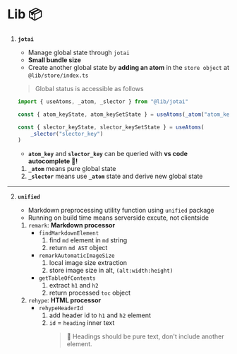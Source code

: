 # Lib 📦

1. **`jotai`**

    - Manage global state through `jotai`
    - **Small bundle size**
    - Create another global state by **adding an atom** in the `store object` at `@lib/store/index.ts`

    > Global status is accessible as follows

    ```ts
    import { useAtoms, _atom, _slector } from "@lib/jotai"

    const { atom_keyState, atom_keySetState } = useAtoms(_atom("atom_key"))

    const { slector_keyState, slector_keySetState } = useAtoms(
        _slector("slector_key")
    )
    ```

    - **`atom_key`** and **`slector_key`** can be queried with **vs code autocomplete 🧲!**

    1. **`_atom`** means pure global state
    2. **`_slector`** means use **`_atom`** state and derive new global state

---

2. **`unified`**

    - Markdown preprocessing utility function using `unified` package
    - Running on build time means serverside excute, not clientside

    1. `remark`: **Markdown processor**
        - `findMarkdownElement`
            1. find `md` element in `md` string
            2. return `md AST` object
        - `remarkAutomaticImageSize`
            1. local image size extraction
            2. store image size in alt, `(alt:width:height)`
        - `getTableOfContents`
            1. extract `h1` and `h2`
            2. return processed `toc` object
    2. `rehype`: **HTML processor**
        - `rehypeHeaderId`
            1. add header id to `h1` and `h2` element
            2. `id` = `heading` inner text
                > 🚫 Headings should be pure text, don't include another element.
